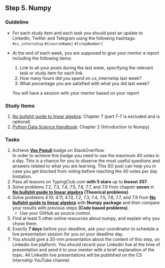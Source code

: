 ## Step 5. Numpy

### Guideline

- For each study item and each task you should post an update to LinkedIn, Twitter and Telegram using the following hashtags:
`#cs_internship`
`#[courseName]`
`#[stepNumber]`

- At the end of each week, you are supposed to give your mentor a report including the following items:
  1. Link to all your posts during the last week, specifying the relevant task or study item for each link
  2. How many hours did you spend on cs_internship last week?
  3. What percentage you are satisfied with what you did last week?
  
  You will have a session with your mentor based on your report
  
  
### Study Items


  1. [No bullshit guide to linear algebra](README.md): Chapter 7 (part 7-7 is excluded and is optional)
  2. [Python Data Science Handbook](README.md): Chapter 2 (Introduction to Numpy)

### Tasks

 1. Achieve [**Vox Populi**](https://stackoverflow.com/help/badges/1108/vox-populi) badge on StackOverflow.  
   In order to achieve this badge you need to use the maximum 40 votes in a day. This is a chance for you to observe the most useful questions and answers related to what you are learning.
This SO post can help you in case you get blocked from voting before reaching the 40 votes per day limitation.
 2. Pass all lessons on TypingClub.com **with 5 stars** up to **lesson 357**.
 3. Solve problems 7.2, 7.3, 7.4, 7.5, 7.6, 7.7, and 7.9 from chapetr **seven** in **[No bullshit guide to linear algebra](README.md)** **(Theorical problems)**.
 4. Solve problems 4.10, 4.11, 4.13, 7.2, 7.3, 7.4, 7.5, 7.6, 7.7, and 7.9 from **[No bullshit guide to linear algebra](README.md)** with **Numpy** **package** and then compare your results with previous steps **(Code based problems)**.
    - Use your GitHub as source control.
 5. Find at least 5 other online resources about numpy, and explain why you chose them.
 6. Exactly **7 days** before your deadline, ask your coordinator to schedule a live presentation session for you on your deadline day.
 7. You should give a 20-min presentation about the content of this step, on Linkedin live platform. You should record your Linkedin live at the time of presentation and send it to your mentor with a brief explanation of the topic. All Linkedin live presentations will be published on the CS Internship YouTube channel.
